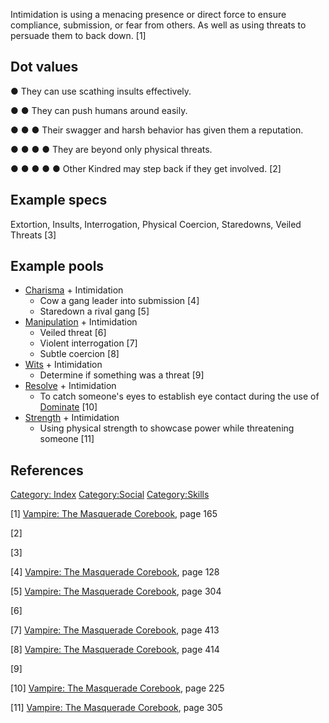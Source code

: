 Intimidation is using a menacing presence or direct force to ensure
compliance, submission, or fear from others. As well as using threats to
persuade them to back down. [1]

## Dot values

● They can use scathing insults effectively.

● ● They can push humans around easily.

● ● ● Their swagger and harsh behavior has given them a reputation.

● ● ● ● They are beyond only physical threats.

● ● ● ● ● Other Kindred may step back if they get involved. [2]

## Example specs

Extortion, Insults, Interrogation, Physical Coercion, Staredowns, Veiled
Threats [3]

## Example pools

- [Charisma](./charisma.md) +
  Intimidation
  - Cow a gang leader into submission [4]
  - Staredown a rival gang [5]
- [Manipulation](./manipulation.md) + Intimidation
  - Veiled threat [6]
  - Violent interrogation [7]
  - Subtle coercion [8]
- [Wits](./wits.md) + Intimidation
  - Determine if something was a threat [9]
- [Resolve](./resolve.md) +
  Intimidation
  - To catch someone's eyes to establish eye contact during the use of
    [Dominate](./dominate.md)
    [10]
- [Strength](./strength.md) +
  Intimidation
  - Using physical strength to showcase power while threatening someone
    [11]

## References

<a href="Category:_Index" class="wikilink"
title="Category: Index">Category: Index</a>
<a href="Category:Social" class="wikilink"
title="Category:Social">Category:Social</a>
<a href="Category:Skills" class="wikilink"
title="Category:Skills">Category:Skills</a>

[1] <a href="Vampire:_The_Masquerade_Corebook" class="wikilink"
title="Vampire: The Masquerade Corebook">Vampire: The Masquerade
Corebook</a>, page 165

[2]

[3]

[4] <a href="Vampire:_The_Masquerade_Corebook" class="wikilink"
title="Vampire: The Masquerade Corebook">Vampire: The Masquerade
Corebook</a>, page 128

[5] <a href="Vampire:_The_Masquerade_Corebook" class="wikilink"
title="Vampire: The Masquerade Corebook">Vampire: The Masquerade
Corebook</a>, page 304

[6]

[7] <a href="Vampire:_The_Masquerade_Corebook" class="wikilink"
title="Vampire: The Masquerade Corebook">Vampire: The Masquerade
Corebook</a>, page 413

[8] <a href="Vampire:_The_Masquerade_Corebook" class="wikilink"
title="Vampire: The Masquerade Corebook">Vampire: The Masquerade
Corebook</a>, page 414

[9]

[10] <a href="Vampire:_The_Masquerade_Corebook" class="wikilink"
title="Vampire: The Masquerade Corebook">Vampire: The Masquerade
Corebook</a>, page 225

[11] <a href="Vampire:_The_Masquerade_Corebook" class="wikilink"
title="Vampire: The Masquerade Corebook">Vampire: The Masquerade
Corebook</a>, page 305
